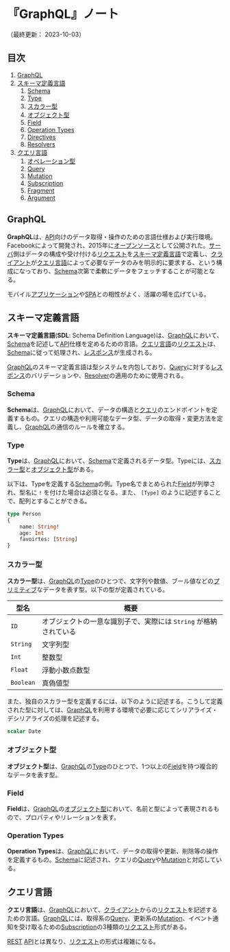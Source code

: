 # 『GraphQL』ノート

（最終更新： 2023-10-03）


## 目次

1. [GraphQL](#graphql)
1. [スキーマ定義言語](#スキーマ定義言語)
	1. [Schema](#schema)
	1. [Type](#type)
	1. [スカラー型](#スカラー型)
	1. [オブジェクト型](#オブジェクト型)
	1. [Field](#field)
	1. [Operation Types](#operation-types)
	1. [Directives](#directives)
	1. [Resolvers](#resolvers)
1. [クエリ言語](#クエリ言語)
	1. [オペレーション型](#オペレーション型)
	1. [Query](#query)
	1. [Mutation](#mutation)
	1. [Subscription](#subscription)
	1. [Fragment](#fragment)
	1. [Argument](#argument)


## GraphQL

**GraphQL**は、[API](../../../../network/_/chapters/web.md#web-api)向けのデータ取得・操作のための言語仕様および実行環境。Facebookによって開発され、2015年に[オープンソース](../../../../computer/software/_/chapters/open_source_software.md#オープンソースソフトウェア)として公開された。[サーバ](../../../../system/_/chapters/system_processing_model.md#クライアントサーバシステム)側はデータの構成や受け付ける[リクエスト](../../../../system/_/chapters/system_processing_model.md#リクエスト)を[スキーマ定義言語](#スキーマ定義言語)で定義し、[クライアント](../../../../system/_/chapters/system_processing_model.md#クライアントサーバシステム)が[クエリ言語](#クエリ言語)によって必要なデータのみを明示的に要求する、という構成になっており、[Schema](#schema)次第で柔軟にデータをフェッチすることが可能となる。

モバイル[アプリケーション](../../../../computer/software/_/chapters/software.md#応用ソフトウェア)や[SPA](../../../../programming/_/chapters/programming_language.md#javascript)との相性がよく、活躍の場を広げている。


## スキーマ定義言語

**スキーマ定義言語**(**SDL**: Schema Definition Language)は、[GraphQL](#graphql)において、[Schema](#schema)を記述して[API](../../../../network/_/chapters/web.md#web-api)仕様を定めるための言語。[クエリ言語](#クエリ言語)の[リクエスト](../../../../system/_/chapters/system_processing_model.md#リクエスト)は、[Schema](#schema)に従って処理され、[レスポンス](../../../../system/_/chapters/system_processing_model.md#レスポンス)が生成される。

[GraphQL](#graphql)のスキーマ定義言語は型システムを内包しており、[Query](#query)に対する[レスポンス](../../../../system/_/chapters/system_processing_model.md#レスポンス)のバリデーションや、[Resolver](#resolver)の適用のために使用される。

### Schema

**Schema**は、[GraphQL](#graphql)において、データの構造と[クエリ](#クエリ言語)のエンドポイントを定義するもの。クエリの構造や利用可能なデータ型、データの取得・変更方法を定義し、[GraphQL](#graphql)の通信のルールを確立する。

### Type

**Type**は、[GraphQL](#graphql)において、[Schema](#schema)で定義されるデータ型。Typeには、[スカラー型](#スカラー型)と[オブジェクト型](#オブジェクト型)がある。

以下は、Typeを定義する[Schema](#schema)の例。Type名でまとめられた[Field](#field)が列挙され、型名に `!` を付けた場合は必須となる。また、 `[Type]` のように記述することで、配列とすることができる。

```graphql
type Person
{
    name: String!
    age: Int
    favoirtes: [String]
}
```

### スカラー型

**スカラー型**は、[GraphQL](#graphql)の[Type](#type)のひとつで、文字列や数値、ブール値などの[プリミティブ](../../../../programming/_/chapters/data_type.md#プリミティブ型)なデータを表す型。以下の型が定義されている。

| 型名      | 概要                                                             |
| --------- | ---------------------------------------------------------------- |
| `ID`      | オブジェクトの一意な識別子で、実際には `String` が格納されている |
| `String`  | 文字列型                                                         |
| `Int`     | 整数型                                                           |
| `Float`   | 浮動小数点数型                                                   |
| `Boolean` | 真偽値型                                                         |

また、独自のスカラー型を定義するには、以下のように記述する。こうして定義された型に対しては、[GraphQL](#graphql)を利用する環境で必要に応じてシリアライズ・デシリアライズの処理を記述する。

```graphql
scalar Date
```

### オブジェクト型

**オブジェクト型**は、[GraphQL](#graphql)の[Type](#type)のひとつで、1つ以上の[Field](#field)を持つ複合的なデータを表す型。

### Field

**Field**は、[GraphQL](#graphql)の[オブジェクト型](#オブジェクト型)において、名前と型によって表現されるもので、プロパティやリレーションを表す。

### Operation Types

**Operation Types**は、[GraphQL](#graphql)において、データの取得や更新、削除等の操作を定義するもの。[Schema](#schema)に記述され、クエリの[Query](#query)や[Mutation](#mutation)と対応している。


## クエリ言語

**クエリ言語**は、[GraphQL](#graphql)において、[クライアント](../../../../system/_/chapters/system_processing_model.md#クライアントサーバシステム)からの[リクエスト](../../../../system/_/chapters/system_processing_model.md#リクエスト)を記述するための言語。[GraphQL](#graphql)には、取得系の[Query](#query)、更新系の[Mutation](#mutation)、イベント通知を受け取るための[Subscription](#subscription)の3種類の[リクエスト](../../../../system/_/chapters/system_processing_model.md#リクエスト)形式がある。

[REST](../../../../network/_/chapters/web.md#rest) [API](../../../../network/_/chapters/web.md#web-api)とは異なり、[リクエスト](../../../../system/_/chapters/system_processing_model.md#リクエスト)の形式は複雑になる。
